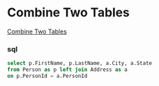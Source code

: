 # Combine Two Tables

[Combine Two Tables](https://leetcode.com/problems/combine-two-tables/?tab=Description)

### sql

```sql
select p.FirstName, p.LastName, a.City, a.State 
from Person as p left join Address as a 
on p.PersonId = a.PersonId
```